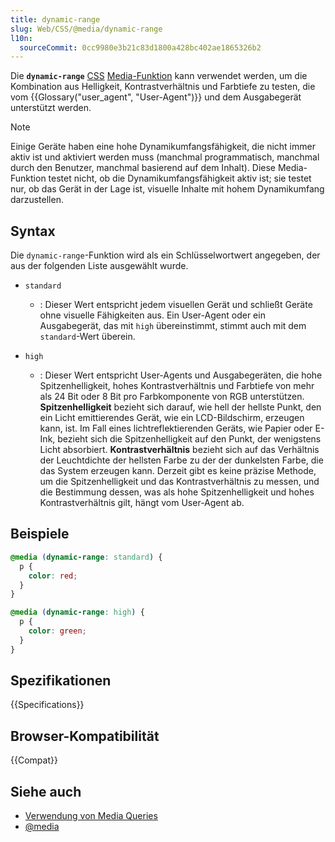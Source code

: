```yaml
---
title: dynamic-range
slug: Web/CSS/@media/dynamic-range
l10n:
  sourceCommit: 0cc9980e3b21c83d1800a428bc402ae1865326b2
---
```


Die **`dynamic-range`** [CSS](/de/docs/Web/CSS) [Media-Funktion](/de/docs/Web/CSS/@media#media_features) kann verwendet werden, um die Kombination aus Helligkeit, Kontrastverhältnis und Farbtiefe zu testen, die vom {{Glossary("user_agent", "User-Agent")}} und dem Ausgabegerät unterstützt werden.

> [!NOTE]
> Einige Geräte haben eine hohe Dynamikumfangsfähigkeit, die nicht immer aktiv ist und aktiviert werden muss (manchmal programmatisch, manchmal durch den Benutzer, manchmal basierend auf dem Inhalt). Diese Media-Funktion testet nicht, ob die Dynamikumfangsfähigkeit aktiv ist; sie testet nur, ob das Gerät in der Lage ist, visuelle Inhalte mit hohem Dynamikumfang darzustellen.

## Syntax

Die `dynamic-range`-Funktion wird als ein Schlüsselwortwert angegeben, der aus der folgenden Liste ausgewählt wurde.

- `standard`
  - : Dieser Wert entspricht jedem visuellen Gerät und schließt Geräte ohne visuelle Fähigkeiten aus. Ein User-Agent oder ein Ausgabegerät, das mit `high` übereinstimmt, stimmt auch mit dem `standard`-Wert überein.

- `high`
  - : Dieser Wert entspricht User-Agents und Ausgabegeräten, die hohe Spitzenhelligkeit, hohes Kontrastverhältnis und Farbtiefe von mehr als 24 Bit oder 8 Bit pro Farbkomponente von RGB unterstützen. **Spitzenhelligkeit** bezieht sich darauf, wie hell der hellste Punkt, den ein Licht emittierendes Gerät, wie ein LCD-Bildschirm, erzeugen kann, ist. Im Fall eines lichtreflektierenden Geräts, wie Papier oder E-Ink, bezieht sich die Spitzenhelligkeit auf den Punkt, der wenigstens Licht absorbiert. **Kontrastverhältnis** bezieht sich auf das Verhältnis der Leuchtdichte der hellsten Farbe zu der der dunkelsten Farbe, die das System erzeugen kann. Derzeit gibt es keine präzise Methode, um die Spitzenhelligkeit und das Kontrastverhältnis zu messen, und die Bestimmung dessen, was als hohe Spitzenhelligkeit und hohes Kontrastverhältnis gilt, hängt vom User-Agent ab.

## Beispiele

```css
@media (dynamic-range: standard) {
  p {
    color: red;
  }
}

@media (dynamic-range: high) {
  p {
    color: green;
  }
}
```

## Spezifikationen

{{Specifications}}

## Browser-Kompatibilität

{{Compat}}

## Siehe auch

- [Verwendung von Media Queries](/de/docs/Web/CSS/CSS_media_queries/Using_media_queries)
- [@media](/de/docs/Web/CSS/@media)
